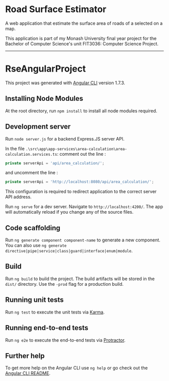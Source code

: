 # Road Surface Estimator

A web application that estimate the surface area of roads of a selected on a map.

This application is part of my Monash University final year project for the Bachelor of Computer Science's unit FIT3036: Computer Science Project.

---

# RseAngularProject

This project was generated with [Angular CLI](https://github.com/angular/angular-cli) version 1.7.3.

## Installing Node Modules

At the root directory, run `npm install` to install all node modules required.

## Development server

Run `node server.js` for a backend Express.JS server API.

In the file `.\src\app\app-services\area-calculation\area-calculation.services.ts`:
comment out the line :
```javascript
private serverApi = 'api/area_calculation/';
```
and uncomment the line :
```javascript
private serverApi = 'http://localhost:8080/api/area_calculation/';
```
This configuration is required to redirect application to the correct server API address.

Run `ng serve` for a dev server. Navigate to `http://localhost:4200/`. The app will automatically reload if you change any of the source files.

## Code scaffolding

Run `ng generate component component-name` to generate a new component. You can also use `ng generate directive|pipe|service|class|guard|interface|enum|module`.

## Build

Run `ng build` to build the project. The build artifacts will be stored in the `dist/` directory. Use the `-prod` flag for a production build.

## Running unit tests

Run `ng test` to execute the unit tests via [Karma](https://karma-runner.github.io).

## Running end-to-end tests

Run `ng e2e` to execute the end-to-end tests via [Protractor](http://www.protractortest.org/).

## Further help

To get more help on the Angular CLI use `ng help` or go check out the [Angular CLI README](https://github.com/angular/angular-cli/blob/master/README.md).
